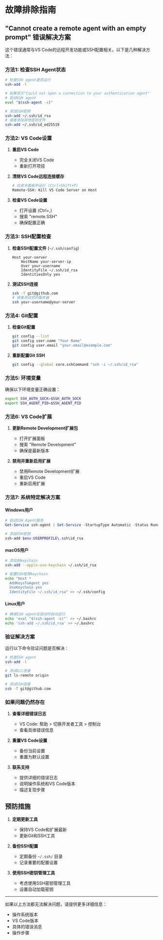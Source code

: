 # 故障排除指南

## "Cannot create a remote agent with an empty prompt" 错误解决方案

这个错误通常与VS Code的远程开发功能或SSH配置相关。以下是几种解决方法：

### 方法1: 检查SSH Agent状态

```bash
# 检查SSH agent是否运行
ssh-add -l

# 如果显示"Could not open a connection to your authentication agent"
# 启动SSH agent
eval "$(ssh-agent -s)"

# 添加SSH密钥
ssh-add ~/.ssh/id_rsa
# 或者添加其他密钥文件
ssh-add ~/.ssh/id_ed25519
```

### 方法2: VS Code设置

1. **重启VS Code**
   - 完全关闭VS Code
   - 重新打开项目

2. **清除VS Code远程连接缓存**
   ```bash
   # 在命令面板中运行 (Ctrl+Shift+P)
   Remote-SSH: Kill VS Code Server on Host
   ```

3. **检查VS Code设置**
   - 打开设置 (Ctrl+,)
   - 搜索 "remote.SSH"
   - 确保配置正确

### 方法3: SSH配置检查

1. **检查SSH配置文件** (`~/.ssh/config`)
   ```
   Host your-server
       HostName your-server-ip
       User your-username
       IdentityFile ~/.ssh/id_rsa
       IdentitiesOnly yes
   ```

2. **测试SSH连接**
   ```bash
   ssh -T git@github.com
   # 或者测试您的服务器
   ssh your-username@your-server
   ```

### 方法4: Git配置

1. **检查Git配置**
   ```bash
   git config --list
   git config user.name "Your Name"
   git config user.email "your.email@example.com"
   ```

2. **重新配置Git SSH**
   ```bash
   git config --global core.sshCommand "ssh -i ~/.ssh/id_rsa"
   ```

### 方法5: 环境变量

确保以下环境变量正确设置：
```bash
export SSH_AUTH_SOCK=$SSH_AUTH_SOCK
export SSH_AGENT_PID=$SSH_AGENT_PID
```

### 方法6: VS Code扩展

1. **更新Remote Development扩展包**
   - 打开扩展面板
   - 搜索 "Remote Development"
   - 确保是最新版本

2. **禁用并重新启用扩展**
   - 禁用Remote Development扩展
   - 重启VS Code
   - 重新启用扩展

### 方法7: 系统特定解决方案

#### Windows用户
```powershell
# 启动SSH Agent服务
Get-Service ssh-agent | Set-Service -StartupType Automatic -Status Running

# 添加SSH密钥
ssh-add $env:USERPROFILE\.ssh\id_rsa
```

#### macOS用户
```bash
# 添加到keychain
ssh-add --apple-use-keychain ~/.ssh/id_rsa

# 配置SSH使用keychain
echo "Host *
  AddKeysToAgent yes
  UseKeychain yes
  IdentityFile ~/.ssh/id_rsa" >> ~/.ssh/config
```

#### Linux用户
```bash
# 确保SSH agent在启动时自动运行
echo 'eval "$(ssh-agent -s)"' >> ~/.bashrc
echo 'ssh-add ~/.ssh/id_rsa' >> ~/.bashrc
```

### 验证解决方案

运行以下命令验证问题是否解决：

```bash
# 检查SSH agent
ssh-add -l

# 测试Git连接
git ls-remote origin

# 测试SSH连接
ssh -T git@github.com
```

### 如果问题仍然存在

1. **查看详细错误日志**
   - VS Code: 帮助 > 切换开发者工具 > 控制台
   - 查看具体错误信息

2. **重置VS Code设置**
   - 备份当前设置
   - 重置为默认设置

3. **联系支持**
   - 提供详细的错误日志
   - 说明操作系统和VS Code版本
   - 描述复现步骤

## 预防措施

1. **定期更新工具**
   - 保持VS Code和扩展最新
   - 更新Git和SSH工具

2. **备份SSH配置**
   - 定期备份 `~/.ssh/` 目录
   - 记录重要的配置设置

3. **使用SSH密钥管理工具**
   - 考虑使用SSH密钥管理工具
   - 设置自动加载密钥

---

如果以上方法都无法解决问题，请提供更多详细信息：
- 操作系统版本
- VS Code版本
- 具体的错误消息
- 操作步骤
